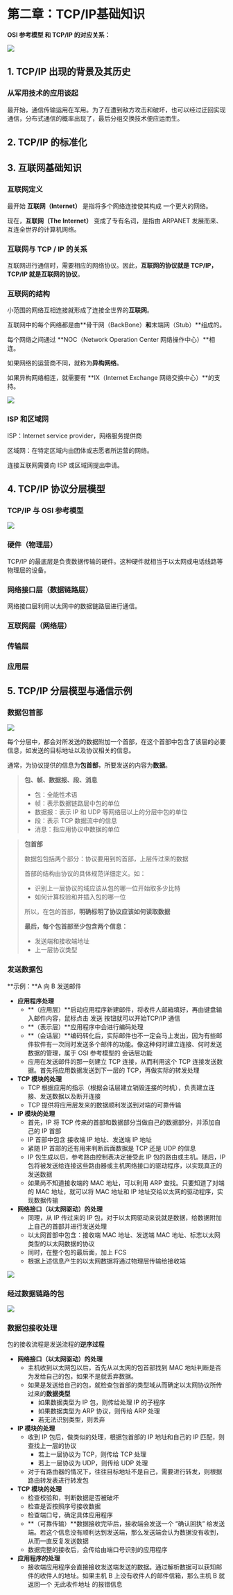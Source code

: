 # 第二章：TCP/IP基础知识

**OSI 参考模型 和 TCP/IP 的对应关系：**

![](.gitbook/assets/image%20%28125%29.png)

## 1. TCP/IP 出现的背景及其历史

### 从军用技术的应用谈起

最开始，通信传输运用在军用。为了在遭到敌方攻击和破坏，也可以经过迂回实现通信，分布式通信的概率出现了，最后分组交换技术便应运而生。

## 2. TCP/IP 的标准化

## 3. 互联网基础知识

### 互联网定义

最开始 **互联网（Internet）** 是指将多个网络连接使其构成 一个更大的网络。

现在，**互联网（The Internet）** 变成了专有名词，是指由 ARPANET 发展而来、互连全世界的计算机网络。

### 互联网与 TCP / IP 的关系

互联网进行通信时，需要相应的网络协议。因此，**互联网的协议就是 TCP/IP，TCP/IP 就是互联网的协议**。

### 互联网的结构

小范围的网络互相连接就形成了连接全世界的**互联网**。

互联网中的每个网络都是由**骨干网（BackBone）**和**末端网（Stub）**组成的。

每个网络之间通过 **NOC（Network Operation Center 网络操作中心）**相连。

如果网络的运营商不同，就称为**异构网络**。

如果异构网络相连，就需要有 **IX（Internet Exchange 网络交换中心）**的支持。

![](.gitbook/assets/image%20%2842%29.png)

### ISP 和区域网

ISP：Internet service provider，网络服务提供商

区域网：在特定区域内由团体或志愿者所运营的网络。

连接互联网需要向 ISP 或区域网提出申请。

## 4. TCP/IP 协议分层模型

### TCP/IP 与 OSI 参考模型

![](.gitbook/assets/image%20%2837%29.png)

### 硬件（物理层）

TCP/IP 的最底层是负责数据传输的硬件。这种硬件就相当于以太网或电话线路等物理层的设备。

### 网络接口层（数据链路层）

网络接口层利用以太网中的数据链路层进行通信。

### 互联网层（网络层）

### 传输层

### 应用层

## 5. TCP/IP 分层模型与通信示例

### 数据包首部

![](.gitbook/assets/image%20%28127%29.png)

每个分层中，都会对所发送的数据附加一个首部，在这个首部中包含了该层的必要信息，如发送的目标地址以及协议相关的信息。

通常，为协议提供的信息为**包首部**，所要发送的内容为**数据**。

> **包、帧、数据报、段、消息**
>
> * 包：全能性术语
> * 帧：表示数据链路层中包的单位
> * 数据报：表示 IP 和 UDP 等网络层以上的分层中包的单位
> * 段：表示 TCP 数据流中的信息
> * 消息：指应用协议中数据的单位

> **包首部**
>
> 数据包包括两个部分：协议要用到的首部，上层传过来的数据
>
> 首部的结构由协议的具体规范详细定义。如：
>
> * 识别上一层协议的域应该从包的哪一位开始取多少比特
> * 如何计算校验和并插入包的哪一位
>
> 所以，在包的首部，**明确标明了协议应该如何读取数据**
>
> **最后，每个包首部至少包含两个信息：**
>
> * 发送端和接收端地址
> * 上一层协议类型

### 发送数据包

**示例：**A 向 B 发送邮件

* **应用程序处理**
  * **（应用层）**启动应用程序新建邮件，将收件人邮箱填好，再由键盘输入邮件内容，鼠标点击 发送 按钮就可以开始TCP/IP 通信
  * **（表示层）**应用程序中会进行编码处理
  * **（会话层）**编码转化后，实际邮件也不一定会马上发出，因为有些邮件软件有一次同时发送多个邮件的功能。像这种何时建立连接、何时发送数据的管理，属于 OSI 参考模型的 会话层功能
  * 应用在发送邮件的那一刻建立 TCP 连接，从而利用这个 TCP 连接发送数据。首先将应用数据发送到下一层的 TCP，再做实际的转发处理
* **TCP 模块的处理**
  * TCP 根据应用的指示（根据会话层建立销毁连接的时机），负责建立连接、发送数据以及断开连接
  * TCP 提供将应用层发来的数据顺利发送到对端的可靠传输
* **IP 模块的处理**
  * 首先，IP 将 TCP 传来的首部和数据部分当做自己的数据部分，并添加自己的 IP 首部
  * IP 首部中包含 接收端 IP 地址、发送端 IP 地址
  * 紧随 IP 首部的还有用来判断后面数据是 TCP 还是 UDP 的信息
  * IP 包生成以后，参考路由控制表决定接受此 IP 包的路由或主机。随后，IP 包将被发送给连接这些路由器或主机网络接口的驱动程序，以实现真正的发送数据
  * 如果尚不知道接收端的 MAC 地址，可以利用 ARP 查找。只要知道了对端的 MAC 地址，就可以将 MAC 地址和 IP 地址交给以太网的驱动程序，实现数据传输
* **网络接口（以太网驱动）的处理**
  * 同理，从 IP 传过来的 IP 包，对于以太网驱动来说就是数据，给数据附加上自己的首部并进行发送处理
  * 以太网首部中包含：接收端 MAC 地址、发送端 MAC 地址、标志以太网类型的以太网数据的协议
  * 同时，在整个包的最后面，加上 FCS
  * 根据上述信息产生的以太网数据将通过物理层传输给接收端

![](.gitbook/assets/image%20%2863%29.png)

### 经过数据链路的包

![](.gitbook/assets/image%20%28105%29.png)

### 数据包接收处理

包的接收流程是发送流程的**逆序过程**

* **网络接口（以太网驱动）的处理**
  * 主机收到以太网包以后，首先从以太网的包首部找到 MAC 地址判断是否为发给自己的包，如果不是就丢弃数据。
  * 如果是发送给自己的包，就检查包首部的类型域从而确定以太网协议所传过来的**数据类型**
    * 如果数据类型为 IP 包，则传给处理 IP 的子程序
    * 如果数据类型为 ARP 协议，则传给 ARP 处理
    * 若无法识别类型，则丢弃
* **IP 模块的处理**
  * 收到 IP 包后，做类似的处理，根据包首部的 IP 地址和自己的 IP 匹配，则查找上一层的协议
    * 若上一层协议为 TCP，则传给 TCP 处理
    * 若上一层协议为 UDP，则传给 UDP 处理
  * 对于有路由器的情况下，往往目标地址不是自己，需要进行转发，则根据路由转发表进行转发包
* **TCP 模块的处理**
  * 检查校验和，判断数据是否被破坏
  * 检查是否按照序号接收数据
  * 检查端口号，确定具体应用程序
  * **（可靠传输）**数据接收完毕后，接收端会发送一个 “确认回执” 给发送端。若这个信息没有顺利达到发送端，那么发送端会认为数据没有收到，从而一直反复发送数据
  * 数据完整的接收后，会传给由端口号识别的应用程序
* **应用程序的处理**
  * 接收端应用程序会直接接收发送端发送的数据。通过解析数据可以获知邮件的收件人的地址。如果主机 B 上没有收件人的邮件信箱，那么主机 B 就返回一个 无此收件地址 的报错信息

